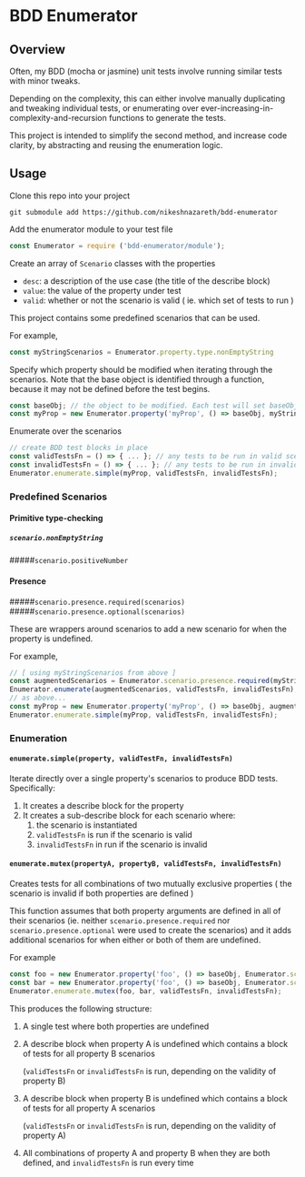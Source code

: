 # BDD Enumerator

## Overview

Often, my BDD (mocha or jasmine) unit tests involve running similar tests with minor tweaks.

Depending on the complexity, this can either involve manually duplicating and tweaking individual tests,
or enumerating over ever-increasing-in-complexity-and-recursion functions to generate the tests.

This project is intended to simplify the second method, and increase code clarity, by abstracting and reusing
the enumeration logic.

## Usage

Clone this repo into your project
```
git submodule add https://github.com/nikeshnazareth/bdd-enumerator
```
  
  
Add the enumerator module to your test file
```javascript
const Enumerator = require ('bdd-enumerator/module');
```
  
Create an array of `Scenario` classes with the properties
* `desc`: a description of the use case (the title of the describe block)
* `value`: the value of the property under test
* `valid`: whether or not the scenario is valid ( ie. which set of tests to run )

This project contains some predefined scenarios that can be used. 

For example,
```javascript
const myStringScenarios = Enumerator.property.type.nonEmptyString
```

Specify which property should be modified when iterating through the scenarios.
Note that the base object is identified through a function, because it may not be defined before the test begins.
```javascript
const baseObj; // the object to be modified. Each test will set baseObj.myProp to the scenario value
const myProp = new Enumerator.property('myProp', () => baseObj, myStringScenarios);
```
  
Enumerate over the scenarios
```javascript
// create BDD test blocks in place
const validTestsFn = () => { ... }; // any tests to be run in valid scenarios
const invalidTestsFn = () => { ... }; // any tests to be run in invalid scenarios
Enumerator.enumerate.simple(myProp, validTestsFn, invalidTestsFn); 
```

### Predefined Scenarios

#### Primitive type-checking
##### `scenario.nonEmptyString`
#####`scenario.positiveNumber`

#### Presence
#####`scenario.presence.required(scenarios)`
#####`scenario.presence.optional(scenarios)`

These are wrappers around scenarios to add a new scenario for when the property is undefined.

For example,
```javascript
// [ using myStringScenarios from above ]
const augmentedScenarios = Enumerator.scenario.presence.required(myStringScenarios); 
Enumerator.enumerate(augmentedScenarios, validTestsFn, invalidTestsFn);
// as above...
const myProp = new Enumerator.property('myProp', () => baseObj, augmentedScenarios);
Enumerator.enumerate.simple(myProp, validTestsFn, invalidTestsFn); 
```

### Enumeration
#### `enumerate.simple(property, validTestFn, invalidTestsFn)`

Iterate directly over a single property's scenarios to produce BDD tests. Specifically:
1. It creates a describe block for the property
1. It creates a sub-describe block for each scenario where:
   1. the scenario is instantiated
   1. `validTestsFn` is run if the scenario is valid
   1. `invalidTestsFn` in run if the scenario is invalid

#### `enumerate.mutex(propertyA, propertyB, validTestsFn, invalidTestsFn)`

Creates tests for all combinations of two mutually exclusive properties 
( the scenario is invalid if both properties are defined )

This function assumes that both property arguments are defined in all of their scenarios
(ie. neither `scenario.presence.required` nor `scenario.presence.optional` were used to create the scenarios)
and it adds additional scenarios for when either or both of them are undefined.

For example
```javascript
const foo = new Enumerator.property('foo', () => baseObj, Enumerator.scenario.nonEmptyString);
const bar = new Enumerator.property('foo', () => baseObj, Enumerator.scenario.positiveNumber);
Enumerator.enumerate.mutex(foo, bar, validTestsFn, invalidTestsFn);
```

This produces the following structure:
1. A single test where both properties are undefined

1. A describe block when property A is undefined which contains a block of tests for all property B scenarios 

   (`validTestsFn` or `invalidTestsFn` is run, depending on the validity of property B)
   
1. A describe block when property B is undefined which contains a block of tests for all property A scenarios 

   (`validTestsFn` or `invalidTestsFn` is run, depending on the validity of property A)
   
1. All combinations of property A and property B when they are both defined, and `invalidTestsFn` is run every time